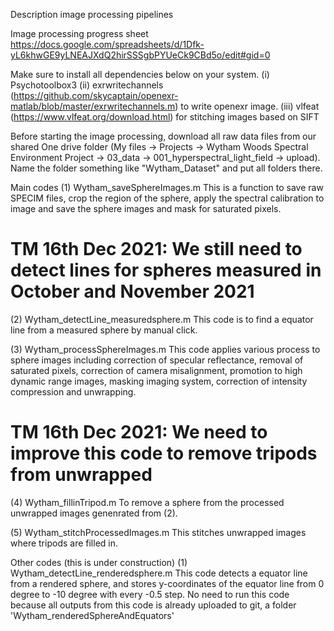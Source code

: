 Description image processing pipelines

Image processing progress sheet
https://docs.google.com/spreadsheets/d/1Dfk-yL6khwGE9yLNEAJXdQ2hirSSSgbPYUeCk9CBd5o/edit#gid=0

Make sure to install all dependencies below on your system.
(i) Psychotoolbox3
(ii) exrwritechannels (https://github.com/skycaptain/openexr-matlab/blob/master/exrwritechannels.m) to write openexr image.
(iii) vlfeat (https://www.vlfeat.org/download.html) for stitching images based on SIFT

Before starting the image processing, download all raw data files from our shared One drive folder (My files -> Projects -> Wytham Woods Spectral Environment Project -> 03_data -> 001_hyperspectral_light_field -> upload).
Name the folder something like "Wytham_Dataset" and put all folders there.

Main codes
(1) Wytham_saveSphereImages.m
This is a function to save raw SPECIM files, crop the region of the sphere, apply the spectral calibration to image and save the sphere images and mask for saturated pixels.

# TM 16th Dec 2021: We still need to detect lines for spheres measured in October and November 2021
(2) Wytham_detectLine_measuredsphere.m
This code is to find a equator line from a measured sphere by manual click.

(3) Wytham_processSphereImages.m
This code applies various process to sphere images including correction of specular reflectance, removal of saturated pixels, correction of camera misalignment, promotion to high dynamic range images, masking imaging system, correction of intensity compression and unwrapping.

# TM 16th Dec 2021: We need to improve this code to remove tripods from unwrapped 
(4) Wytham_fillinTripod.m
To remove a sphere from the processed unwrapped images genenrated from (2).

(5) Wytham_stitchProcessedImages.m
This stitches unwrapped images where tripods are filled in.

Other codes (this is under construction)
(1) Wytham_detectLine_renderedsphere.m
This code detects a equator line from a rendered sphere, and stores y-coordinates of the equator line from 0 degree to -10 degree with every -0.5 step.
No need to run this code because all outputs from this code is already uploaded to git, a folder 'Wytham_renderedSphereAndEquators'